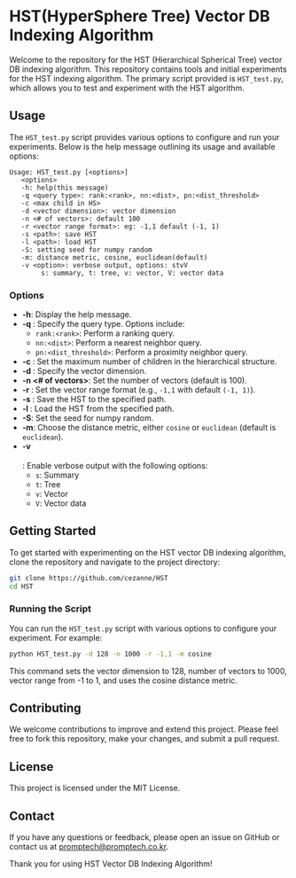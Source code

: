 
# HST(HyperSphere Tree) Vector DB Indexing Algorithm

Welcome to the repository for the HST (Hierarchical Spherical Tree) vector DB indexing algorithm. This repository contains tools and initial experiments for the HST indexing algorithm. The primary script provided is `HST_test.py`, which allows you to test and experiment with the HST algorithm.

## Usage

The `HST_test.py` script provides various options to configure and run your experiments. Below is the help message outlining its usage and available options:

```plaintext
Usage: HST_test.py [<options>]
   <options>
   -h: help(this message)
   -q <query type>: rank:<rank>, nn:<dist>, pn:<dist_threshold>
   -c <max child in HS>
   -d <vector dimension>: vector dimension
   -n <# of vectors>: default 100
   -r <vector range format>: eg: -1,1 default (-1, 1)
   -s <path>: save HST
   -l <path>: load HST
   -S: setting seed for numpy random
   -m: distance metric, cosine, euclidean(default)
   -v <option>: verbose output, options: stvV
        s: summary, t: tree, v: vector, V: vector data
```

### Options

- **-h**: Display the help message.
- **-q <query type>**: Specify the query type. Options include:
  - `rank:<rank>`: Perform a ranking query.
  - `nn:<dist>`: Perform a nearest neighbor query.
  - `pn:<dist_threshold>`: Perform a proximity neighbor query.
- **-c <max child in HS>**: Set the maximum number of children in the hierarchical structure.
- **-d <vector dimension>**: Specify the vector dimension.
- **-n <# of vectors>**: Set the number of vectors (default is 100).
- **-r <vector range format>**: Set the vector range format (e.g., `-1,1` with default `(-1, 1)`).
- **-s <path>**: Save the HST to the specified path.
- **-l <path>**: Load the HST from the specified path.
- **-S**: Set the seed for numpy random.
- **-m**: Choose the distance metric, either `cosine` or `euclidean` (default is `euclidean`).
- **-v <option>**: Enable verbose output with the following options:
  - `s`: Summary
  - `t`: Tree
  - `v`: Vector
  - `V`: Vector data

## Getting Started

To get started with experimenting on the HST vector DB indexing algorithm, clone the repository and navigate to the project directory:

```sh
git clone https://github.com/cezanne/HST
cd HST
```

### Running the Script

You can run the `HST_test.py` script with various options to configure your experiment. For example:

```sh
python HST_test.py -d 128 -n 1000 -r -1,1 -m cosine
```

This command sets the vector dimension to 128, number of vectors to 1000, vector range from -1 to 1, and uses the cosine distance metric.

## Contributing

We welcome contributions to improve and extend this project. Please feel free to fork this repository, make your changes, and submit a pull request.

## License

This project is licensed under the MIT License.

## Contact

If you have any questions or feedback, please open an issue on GitHub or contact us at promptech@promptech.co.kr.

Thank you for using HST Vector DB Indexing Algorithm!
